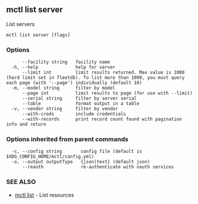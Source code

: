 [Auto generated by spf13/cobra]: <>

## mctl list server

List servers

```
mctl list server [flags]
```

### Options

```
      --facility string   facility name
  -h, --help              help for server
      --limit int         limit results returned. Max value is 1000 (hard limit set in fleetdb). To list more than 1000, you must query each page (with '--page') individually (default 10)
  -m, --model string      filter by model
      --page int          limit results to page (for use with --limit)
      --serial string     filter by server serial
      --table             format output in a table
  -v, --vendor string     filter by vendor
      --with-creds        include credentials
      --with-records      print record count found with pagination info and return
```

### Options inherited from parent commands

```
  -c, --config string       config file (default is $XDG_CONFIG_HOME/mctl/config.yml)
  -o, --output outputType   {json|text} (default json)
      --reauth              re-authenticate with oauth services
```

### SEE ALSO

* [mctl list](mctl_list.md)	 - List resources

